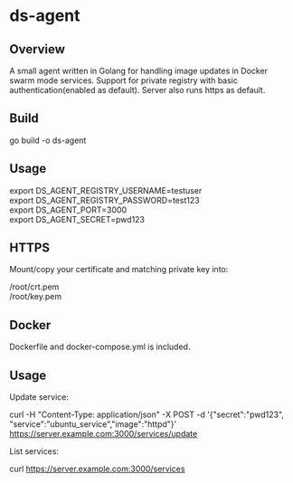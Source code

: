 # ds-agent

Overview
---
A small agent written in Golang for handling image updates in Docker swarm mode services. Support for private registry with basic authentication(enabled as default). Server also runs https as default.

Build
---

go build -o ds-agent 

Usage
---

export DS_AGENT_REGISTRY_USERNAME=testuser  
export DS_AGENT_REGISTRY_PASSWORD=test123   
export DS_AGENT_PORT=3000  
export DS_AGENT_SECRET=pwd123


HTTPS
---

Mount/copy your certificate and matching private key into:

/root/crt.pem  
/root/key.pem

Docker
---
Dockerfile and docker-compose.yml is included.

Usage
---

Update service:

curl -H "Content-Type: application/json" -X POST -d '{"secret":"pwd123", "service":"ubuntu_service","image":"httpd"}' https://server.example.com:3000/services/update

List services:

curl https://server.example.com:3000/services
